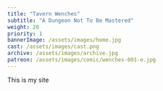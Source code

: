 ```yaml
---
title: "Tavern Wenches"
subtitle: "A Dungeon Not To Be Mastered"
weight: 20
priority: 1
bannerImage: /assets/images/home.jpg
cast: /assets/images/cast.png
archive: /assets/images/archive.jpg
patreon: /assets/images/comic/wenches-001-e.jpg
---
```


This is my site